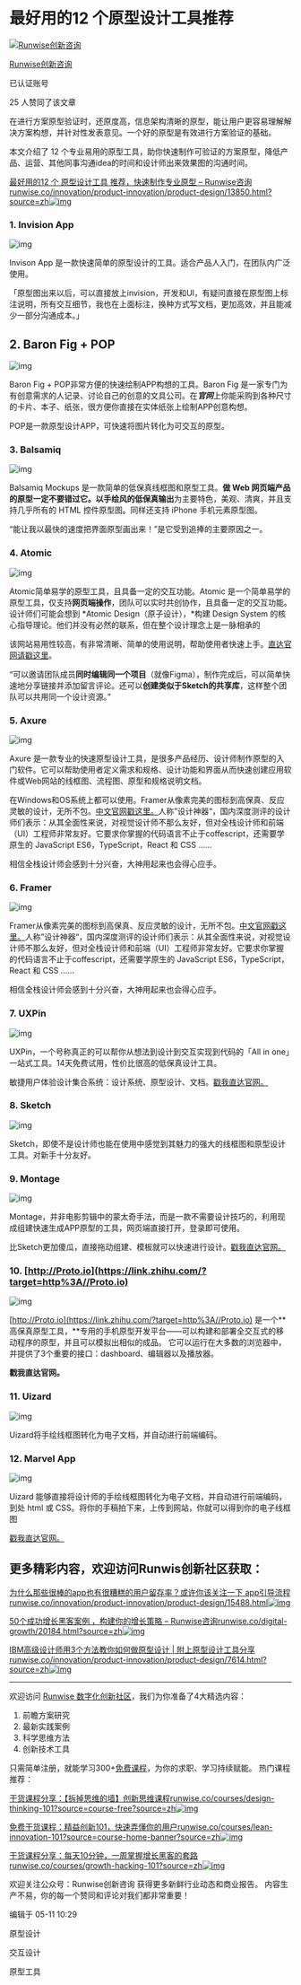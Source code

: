 # 最好用的12 个原型设计工具推荐

[![Runwise创新咨询](https://pica.zhimg.com/v2-bdc9db9fcf77e4f46fd87f2cf5592e55_xs.jpg?source=172ae18b)](https://www.zhihu.com/org/upskill-ji-neng)

[Runwise创新咨询](https://www.zhihu.com/org/upskill-ji-neng)



已认证账号



25 人赞同了该文章

在进行方案原型验证时，还原度高，信息架构清晰的原型，能让用户更容易理解解决方案构想，并针对性发表意见。一个好的原型是有效进行方案验证的基础。

本文介绍了 12 个专业易用的原型工具，助你快速制作可验证的方案原型，降低产品、运营、其他同事沟通idea的时间和设计师出来效果图的沟通时间。

[最好用的12 个 原型设计工具 推荐，快速制作专业原型 – Runwise咨询runwise.co/innovation/product-innovation/product-design/13850.html?source=zh![img](https://pic1.zhimg.com/v2-a2fcb831c92e508da89dce0cc8d41eb4_180x120.jpg)](https://link.zhihu.com/?target=https%3A//runwise.co/innovation/product-innovation/product-design/13850.html%3Fsource%3Dzh)

### 1. Invision App

![img](https://pic2.zhimg.com/80/v2-260da54638431b049b882821f5e60585_1440w.jpg)

Invison App 是一款快速简单的原型设计的工具。适合产品人入门，在团队内广泛使用。

「原型图出来以后，可以直接放上invision，开发和UI，有疑问直接在原型图上标注说明，所有交互细节，我也在上面标注，换种方式写文档，更加高效，并且能减少一部分沟通成本。」

## 2. Baron Fig + POP

![img](https://pic4.zhimg.com/80/v2-56b7ddb0807e3deff81f930835a6f3af_1440w.jpg)

Baron Fig + POP非常方便的快速绘制APP构想的工具。Baron Fig 是一家专门为有创意需求的人记录、讨论自己的创意的文具公司。在***官网***上你能采购到各种尺寸的卡片、本子、纸张，很方便你直接在实体纸张上绘制APP创意构想。

POP是一款原型设计APP，可快速将图片转化为可交互的原型。

### 3. Balsamiq

![img](https://pic1.zhimg.com/80/v2-b5e66306f03662f29d075993b4652c08_1440w.jpg)

Balsamiq Mockups 是一款简单的低保真线框图和原型工具。**做 Web 网页端产品的原型一定不要错过它。**以**手绘风的低保真输出**为主要特色，美观、清爽，并且支持几乎所有的 HTML 控件原型图。同样还支持 iPhone 手机元素原型图。

“能让我以最快的速度把界面原型画出来！”是它受到追捧的主要原因之一。

### 4. Atomic

![img](https://pic3.zhimg.com/80/v2-661f32e803146fd837374ff02b5d01c6_1440w.jpg)

Atomic简单易学的原型工具，且具备一定的交互功能。Atomic 是一个简单易学的原型工具，仅支持**网页端操作**，团队可以实时共创协作，且具备一定的交互功能。设计师们可能会想到 *Atomic Design（原子设计），*构建 Design System 的核心指导理论。他们并没有必然的联系，但在整个设计理念上是一脉相承的

该网站易用性较高，有非常清晰、简单的使用说明，帮助使用者快速上手。[直达官网请戳这里](https://link.zhihu.com/?target=https%3A//www.atomic.io/)。

“可以邀请团队成员**同时编辑同一个项目**（就像Figma），制作完成后，可以简单快速地分享链接并添加留言评论。还可以**创建类似于Sketch的共享库**，这样整个团队可以共用同一个设计资源。”

### 5. Axure

![img](https://pic3.zhimg.com/80/v2-11e804ca6cff61bfb0640bf78ef44586_1440w.jpg)

Axure 是一款专业的快速原型设计工具，是很多产品经历、设计师制作原型的入门软件。它可以帮助使用者定义需求和规格、设计功能和界面从而快速创建应用软件或Web网站的线框图、流程图、原型和规格说明文档。

在Windows和OS系统上都可以使用。Framer从像素完美的图标到高保真、反应灵敏的设计，无所不包。[中文官网戳这里。](https://link.zhihu.com/?target=https%3A//framercn.com/)人称”设计神器“，国内深度测评的设计师们表示：从其全面性来说，对视觉设计师不那么友好，但对全栈设计师和前端（UI）工程师非常友好。它要求你掌握的代码语言不止于coffescript，还需要学原生的 JavaScript ES6，TypeScript，React 和 CSS ……

相信全栈设计师会感到十分兴奋，大神用起来也会得心应手。

### **6. Framer**

![img](https://pic3.zhimg.com/80/v2-a0c1914c66b780665fca6c24df5cf60a_1440w.jpg)

Framer从像素完美的图标到高保真、反应灵敏的设计，无所不包。[中文官网戳这里。](https://link.zhihu.com/?target=https%3A//framercn.com/)人称”设计神器“，国内深度测评的设计师们表示：从其全面性来说，对视觉设计师不那么友好，但对全栈设计师和前端（UI）工程师非常友好。它要求你掌握的代码语言不止于coffescript，还需要学原生的 JavaScript ES6，TypeScript，React 和 CSS ……

相信全栈设计师会感到十分兴奋，大神用起来也会得心应手。

### 7. UXPin

![img](https://pic1.zhimg.com/80/v2-326a2d9cacfb5134f3bc62461897816c_1440w.jpg)

UXPin，一个号称真正的可以帮你从想法到设计到交互实现到代码的「All in one」一站式工具。14天免费试用，性价比很高的低保真设计工具。

敏捷用户体验设计集合系统：设计系统、原型设计、文档。[戳我直达官网。](https://link.zhihu.com/?target=https%3A//www.uxpin.com/)

### 8. Sketch

![img](https://pic2.zhimg.com/80/v2-e607d8ddf5e70d53330c12fa23d0e00d_1440w.jpg)

Sketch，即使不是设计师也能在使用中感觉到其魅力的强大的线框图和原型设计工具。对新手十分友好。

### 9. Montage

![img](https://pic2.zhimg.com/80/v2-a94a7de5a6deea6bf1bacd45eea3f0e9_1440w.jpg)

Montage，并非电影剪辑中的蒙太奇手法，而是一款不需要设计技巧的，利用现成组建快速生成APP原型的工具，网页端直接打开，登录即可使用。

比Sketch更加傻瓜，直接拖动组建、模板就可以快速进行设计。[戳我直达官网。](https://link.zhihu.com/?target=https%3A//www.trymontage.com/)

### 10. [http://Proto.io](https://link.zhihu.com/?target=http%3A//Proto.io)

![img](https://pic4.zhimg.com/80/v2-8a73f15331539f928a6adcd3bc0c483f_1440w.jpg)

[http://Proto.io](https://link.zhihu.com/?target=http%3A//Proto.io) 是一个**高保真原型工具，**专用的手机原型开发平台——可以构建和部署全交互式的移动程序的原型，并且可以模拟出相似的成品。 它可以运行在大多数的浏览器中，并提供了3个重要的接口：dashboard、编辑器以及播放器。

**戳我直达官网。**

### 11. Uizard

![img](https://pic3.zhimg.com/80/v2-b3b6854c5211fe008a34027db567e6f2_1440w.jpg)

Uizard将手绘线框图转化为电子文档，并自动进行前端编码。

### 12. Marvel App

![img](https://pic1.zhimg.com/80/v2-995e9da848f885464fbd7c9063add138_1440w.jpg)

Uizard 能够直接将设计师的手绘线框图转化为电子文档，并自动进行前端编码，到处 html 或 CSS。将你的手稿拍下来，上传到网站，你就可以得到你的电子线框图

[戳我直达官网。](https://link.zhihu.com/?target=https%3A//uizard.io/)

## 更多精彩内容，欢迎访问Runwis创新社区获取：

[为什么那些很棒的app也有很糟糕的用户留存率？或许你该关注一下 app引导流程runwise.co/innovation/product-innovation/product-design/15488.html![img](https://pic3.zhimg.com/v2-322b1b8a9a7375d8f99d0c76d1783b16_180x120.jpg)](https://link.zhihu.com/?target=https%3A//runwise.co/innovation/product-innovation/product-design/15488.html)

[50个成功增长黑客案例 ，构建你的增长策略 – Runwise咨询runwise.co/digital-growth/20184.html?source=zh![img](https://pic2.zhimg.com/v2-0f041a69fe1aaaa90a8482ca40ebccfd_180x120.jpg)](https://link.zhihu.com/?target=https%3A//runwise.co/digital-growth/20184.html%3Fsource%3Dzh)

[IBM高级设计师用3个方法教你如何做原型设计 | 附上原型设计工具分享runwise.co/innovation/product-innovation/product-design/7614.html?source=zh![img](https://pic2.zhimg.com/v2-e6851636a5bb43d4c30eface9ff0e265_180x120.jpg)](https://link.zhihu.com/?target=https%3A//runwise.co/innovation/product-innovation/product-design/7614.html%3Fsource%3Dzh)

------

欢迎访问 [Runwise 数字化创新社区](https://link.zhihu.com/?target=https%3A//runwise.co/innovation-community%3Fsource%3Dzh)，我们为你准备了4大精选内容：

1. 前瞻方案研究
2. 最新实践案例
3. 科学思维方法
4. 创新技术工具

只需简单注册，就能学习300+[免费课程](https://link.zhihu.com/?target=https%3A//runwise.co/digital-skills%3Fsource%3Dzh)，为你的求职、学习持续赋能。
热门课程推荐：

[干货课程分享：【拆掉思维的墙】创新思维课程runwise.co/courses/design-thinking-101?source=course-free?source=zh![img](https://pic3.zhimg.com/v2-de7a4c4eeff8f598f838889865bad3be_180x120.jpg)](https://link.zhihu.com/?target=https%3A//runwise.co/courses/design-thinking-101%3Fsource%3Dcourse-free%3Fsource%3Dzh)

[免费干货课程：精益创新101，快速弄懂你的用户runwise.co/courses/lean-innovation-101?source=course-home-banner?source=zh![img](https://pic3.zhimg.com/v2-a2aa3956984159e3084b8c220b6356d2_180x120.jpg)](https://link.zhihu.com/?target=https%3A//runwise.co/courses/lean-innovation-101%3Fsource%3Dcourse-home-banner%3Fsource%3Dzh)

[干货课程分享：每天10分钟，一周掌握增长黑客的套路runwise.co/courses/growth-hacking-101?source=zh![img](https://pic2.zhimg.com/v2-44434625c17aae112fcb36b4dfd2ec59_180x120.jpg)](https://link.zhihu.com/?target=https%3A//runwise.co/courses/growth-hacking-101%3Fsource%3Dzh)

欢迎关注公众号：Runwise创新咨询 获得更多新鲜行业动态和商业报告。
内容生产不易，你的每一个赞同和评论对我们都非常重要！



编辑于 05-11 10:29

原型设计

交互设计

原型工具